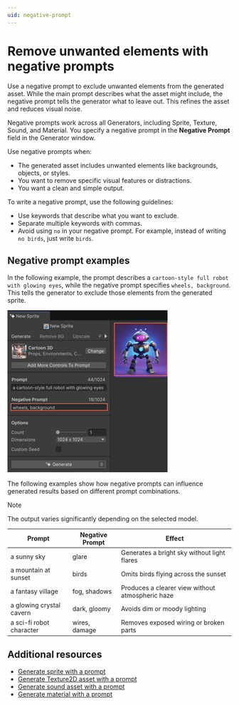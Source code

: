 ```yaml
---
uid: negative-prompt
---
```


# Remove unwanted elements with negative prompts

Use a negative prompt to exclude unwanted elements from the generated asset. While the main prompt describes what the asset might include, the negative prompt tells the generator what to leave out. This refines the asset and reduces visual noise.

Negative prompts work across all Generators, including Sprite, Texture, Sound, and Material. You specify a negative prompt in the **Negative Prompt** field in the Generator window.

Use negative prompts when:

* The generated asset includes unwanted elements like backgrounds, objects, or styles.
* You want to remove specific visual features or distractions.
* You want a clean and simple output.

To write a negative prompt, use the following guidelines:

* Use keywords that describe what you want to exclude.
* Separate multiple keywords with commas.
* Avoid using `no` in your negative prompt. For example, instead of writing `no birds`, just write `birds`.

## Negative prompt examples

In the following example, the prompt describes a `cartoon-style full robot with glowing eyes`, while the negative prompt specifies `wheels, background`. This tells the generator to exclude those elements from the generated sprite.

![Generator window with the specified negative prompt and the generated sprite](../../images/negative-prompt.png)

The following examples show how negative prompts can influence generated results based on different prompt combinations. 

> [!NOTE]
> The output varies significantly depending on the selected model.

| Prompt | Negative Prompt | Effect |
| ------ | --------------- | ------ |
| a sunny sky | glare | Generates a bright sky without light flares |
| a mountain at sunset | birds | Omits birds flying across the sunset |
| a fantasy village | fog, shadows | Produces a clearer view without atmospheric haze |
| a glowing crystal cavern | dark, gloomy | Avoids dim or moody lighting |
| a sci-fi robot character | wires, damage | Removes exposed wiring or broken parts |

## Additional resources

* [Generate sprite with a prompt](xref:generate-sprite)
* [Generate Texture2D asset with a prompt](xref:generate-texture2d)
* [Generate sound asset with a prompt](xref:sound-prompt)
* [Generate material with a prompt](xref:material-generate-prompt)